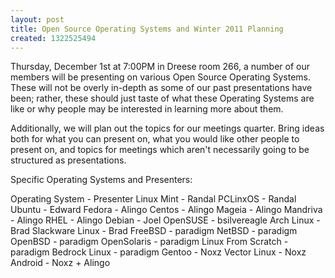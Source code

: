 ```yaml
---
layout: post
title: Open Source Operating Systems and Winter 2011 Planning
created: 1322525494
---
```

Thursday, December 1st at 7:00PM in Dreese room 266, a number of our members will be presenting on various Open Source Operating Systems.  These will not be overly in-depth as some of our past presentations have been; rather, these should just taste of what these Operating Systems are like or why people may be interested in learning more about them.

Additionally, we will plan out the topics for our meetings quarter. Bring ideas both for what you can present on, what you would like other people to present on, and topics for meetings which aren't necessarily going to be structured as presentations.
<!--break-->
Specific Operating Systems and Presenters:

Operating System -  Presenter
Linux Mint       -  Randal
PCLinxOS       -    Randal
Ubuntu          -    Edward
Fedora           -   Alingo
Centos            -  Alingo
Mageia             - Alingo
Mandriva     -       Alingo
RHEL            -    Alingo
Debian          -    Joel
OpenSUSE     -       bsilvereagle
Arch Linux       -   Brad
Slackware Linux -    Brad
FreeBSD          -   paradigm
NetBSD            -  paradigm
OpenBSD          -   paradigm
OpenSolaris       -  paradigm
Linux From Scratch - paradigm
Bedrock Linux     -  paradigm
Gentoo          -    Noxz
Vector Linux   -     Noxz
Android           -  Noxz + Alingo

<!-- TODO -->
